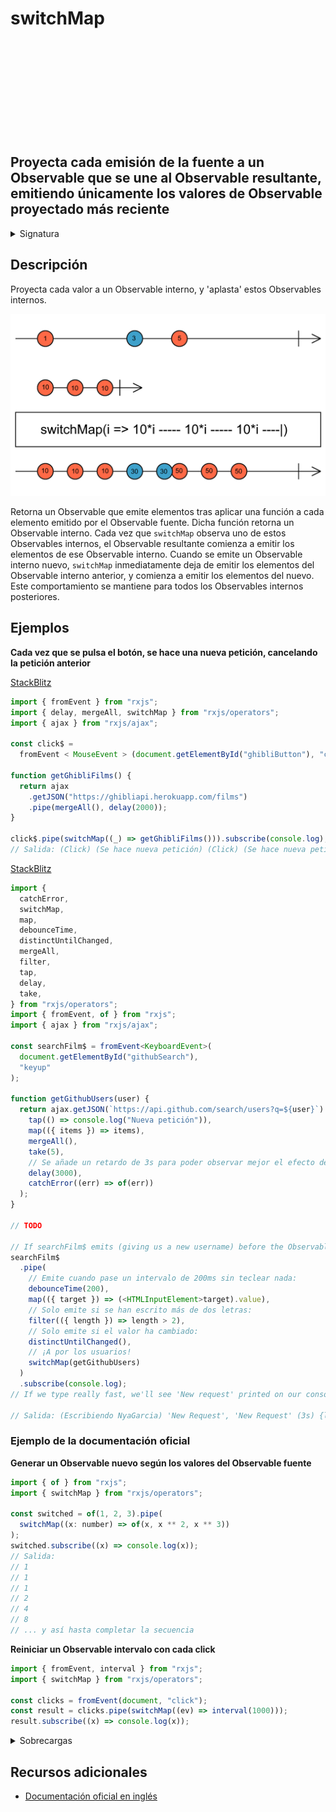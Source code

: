 <div class="page-heading">

# switchMap

<a target="_blank" href="https://github.com/ReactiveX/rxjs/blob/master/src/internal/operators/switchMap.ts">
<svg>
  <use xlink:href="/assets/icons/github.svg#github"></use>
</svg>
</a>
</div>

<h2 class="subtitle"> Proyecta cada emisión de la fuente a un Observable que se une al Observable resultante, emitiendo únicamente los valores de Observable proyectado más reciente
</h2>

<details>
<summary>Signatura</summary>

### Firma

`switchMap<T, R, O extends ObservableInput<any>>(project: (value: T, index: number) => O, resultSelector?: (outerValue: T, innerValue: ObservedValueOf<O>, outerIndex: number, innerIndex: number) => R): OperatorFunction<T, ObservedValueOf<O> | R>`

### Parámetros

<table>
<tr><td>project</td><td>A function that, when applied to an item emitted by the source Observable, ### retorns an Observable.<atd></tr>
<tr><td>resultSelector</td><td>Opcional. El valor por defecto es <code>undefined</code>.
`Tipo: <code>(outerValue: T, innerValue: ObservedValueOf, outerIndex: number, innerIndex: number) => R</code>.</td></tr>`
</table>

### Retorna

`OperatorFunction<T, ObservedValueOf<O> | R>`: Un Observable que emite el resultado de aplicar la función de proyección (y el ya obsoleto `resultSelector` opcional) a cada elemento emitido por el Observable fuente, obteniendo únicamente los valores del Observable interno más reciente.

</details>

## Descripción

Proyecta cada valor a un Observable interno, y 'aplasta' estos Observables internos.

<img src="assets/images/marble-diagrams/transformation/switchMap.png" alt="Diagrama de canicas del operador switchMap">

Retorna un Observable que emite elementos tras aplicar una función a cada elemento emitido por el Observable fuente. Dicha función retorna un Observable interno. Cada vez que `switchMap` observa uno de estos Observables internos, el Observable resultante comienza a emitir los elementos de ese Observable interno. Cuando se emite un Observable interno nuevo, `switchMap` inmediatamente deja de emitir los elementos del Observable interno anterior, y comienza a emitir los elementos del nuevo. Este comportamiento se mantiene para todos los Observables internos posteriores.

## Ejemplos

**Cada vez que se pulsa el botón, se hace una nueva petición, cancelando la petición anterior**

<a target="_blank" href="https://stackblitz.com/edit/docu-rxjs-switchmap-1?file=index.ts">StackBlitz</a>

```javascript
import { fromEvent } from "rxjs";
import { delay, mergeAll, switchMap } from "rxjs/operators";
import { ajax } from "rxjs/ajax";

const click$ =
  fromEvent < MouseEvent > (document.getElementById("ghibliButton"), "click");

function getGhibliFilms() {
  return ajax
    .getJSON("https://ghibliapi.herokuapp.com/films")
    .pipe(mergeAll(), delay(2000));
}

click$.pipe(switchMap((_) => getGhibliFilms())).subscribe(console.log);
// Salida: (Click) (Se hace nueva petición) (Click) (Se hace nueva petición)...
```

<a target="_blank" href="https://stackblitz.com/edit/docu-rxjs-switchmap-2?file=index.ts">StackBlitz</a>

```typescript
import {
  catchError,
  switchMap,
  map,
  debounceTime,
  distinctUntilChanged,
  mergeAll,
  filter,
  tap,
  delay,
  take,
} from "rxjs/operators";
import { fromEvent, of } from "rxjs";
import { ajax } from "rxjs/ajax";

const searchFilm$ = fromEvent<KeyboardEvent>(
  document.getElementById("githubSearch"),
  "keyup"
);

function getGithubUsers(user) {
  return ajax.getJSON(`https://api.github.com/search/users?q=${user}`).pipe(
    tap(() => console.log("Nueva petición")),
    map(({ items }) => items),
    mergeAll(),
    take(5),
    // Se añade un retardo de 3s para poder observar mejor el efecto de switchMap:
    delay(3000),
    catchError((err) => of(err))
  );
}

// TODO

// If searchFilm$ emits (giving us a new username) before the Observable returned by getGithubUsers() has emitted, switchMap will unsubscribe from the old Observable and switch to a new inner Observable, which will make a new request with the new username
searchFilm$
  .pipe(
    // Emite cuando pase un intervalo de 200ms sin teclear nada:
    debounceTime(200),
    map(({ target }) => (<HTMLInputElement>target).value),
    // Solo emite si se han escrito más de dos letras:
    filter(({ length }) => length > 2),
    // Solo emite si el valor ha cambiado:
    distinctUntilChanged(),
    // ¡A por los usuarios!
    switchMap(getGithubUsers)
  )
  .subscribe(console.log);
// If we type really fast, we'll see 'New request' printed on our console several times, but no results. This is because switchMap is unsubscribing from the Observable before it has had a chance to emit the list of Github users, and is making a new request. If more than 3 seconds pass (the delay operator we added) since the request was made, we will see our list of Github users printed in the console!

// Salida: (Escribiendo NyaGarcia) 'New Request', 'New Request' (3s) {login: 'NyaGarcia' id: 37....}
```

### Ejemplo de la documentación oficial

**Generar un Observable nuevo según los valores del Observable fuente**

```javascript
import { of } from "rxjs";
import { switchMap } from "rxjs/operators";

const switched = of(1, 2, 3).pipe(
  switchMap((x: number) => of(x, x ** 2, x ** 3))
);
switched.subscribe((x) => console.log(x));
// Salida:
// 1
// 1
// 1
// 2
// 4
// 8
// ... y así hasta completar la secuencia
```

**Reiniciar un Observable intervalo con cada click**

```javascript
import { fromEvent, interval } from "rxjs";
import { switchMap } from "rxjs/operators";

const clicks = fromEvent(document, "click");
const result = clicks.pipe(switchMap((ev) => interval(1000)));
result.subscribe((x) => console.log(x));
```

<details>
<summary>Sobrecargas</summary>
<div class="overload-container">

<div class="overload-section">

### Firma

`switchMap(project: (value: T, index: number) => O): OperatorFunction<T, ObservedValueOf<O>>`

### Parámetros

<table>
<tr><td>project</td><td>Tipo: <code>(value: T, index: number) => O</code>.</td></tr>
</table>

### Retorna

`OperatorFunction<T, ObservedValueOf<O>>`

</div>

<div class="overload-section">

### Firma

`switchMap(project: (value: T, index: number) => O, resultSelector: undefined): OperatorFunction<T, ObservedValueOf<O>>`

### Parámetros

<table>
<tr><td>project</td><td>Tipo: <code>(value: T, index: number) => O</code>.</td></tr>
<tr><td>resultSelector</td><td>Tipo: <code>undefined</code>.</td></tr>
</table>

### Retorna

`OperatorFunction<T, ObservedValueOf<O>>`

</div>

<div class="overload-section">

### Firma

`switchMap(project: (value: T, index: number) => O, resultSelector: (outerValue: T, innerValue: ObservedValueOf<O>, outerIndex: number, innerIndex: number) => R): OperatorFunction<T, R>`

### Parámetros

<table>
<tr><td>project</td><td>Tipo: <code>(value: T, index: number) => O</code>.</td></tr>
<tr><td>resultSelector</td><td>Tipo: <code>(outerValue: T, innerValue: ObservedValueOf, outerIndex: number, innerIndex: number) => R</code>.</td></tr>
</table>

### Retorna

`OperatorFunction<T, R>`

</div>

</div>
</details>

## Recursos adicionales

- [Documentación oficial en inglés](https://rxjs-dev.firebaseapp.com/api/operators/switchMap)
